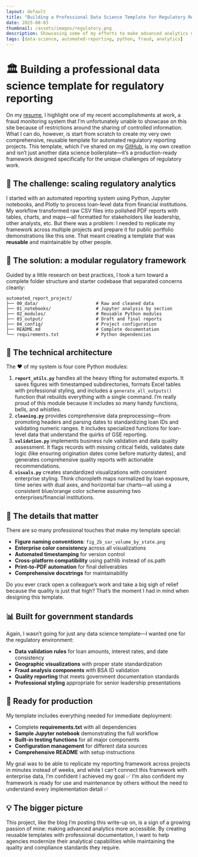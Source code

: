 ```yaml
---
layout: default
title: "Building a Professional Data Science Template for Regulatory Reporting"
date: 2025-08-03
thumbnail: /assets/images/regulatory.png
description: Showcasing some of my efforts to make advanced analytics more accessible in government
tags: [data-science, automated-reporting, python, fraud, analytics]
---
```


# 🏛️ Building a professional data science template for regulatory reporting
On my [resume](https://nathanwatkinsdc.github.io/resume/), I highlight one of my recent accomplishments at work, a fraud monitoring system that I’m unfortunately unable to showcase on this site because of restrictions around the sharing of controlled information. What I can do, however, is start from scratch to create my very own comprehensive, reusable template for automated regulatory reporting projects. This template, which I’ve shared on my [GitHub](https://github.com/nathanwatkinsdc/automated-report-template), is my own creation and isn’t just another data science boilerplate—it’s a production-ready framework designed specifically for the unique challenges of regulatory work.

## 🎯 The challenge: scaling regulatory analytics
I started with an automated reporting system using Python, Jupyter notebooks, and Plotly to process loan-level data from financial institutions. My workflow transformed raw CSV files into polished PDF reports with tables, charts, and maps—all formatted for stakeholders like leadership, other analysts, etc. But there was a problem: I needed to replicate my framework across multiple projects and prepare it for public portfolio demonstrations like this one. That meant creating a template that was **reusable** and maintainable by other people.

## 🧠 The solution: a modular regulatory framework
Guided by a little research on best practices, I took a turn toward a complete folder structure and starter codebase that separated concerns cleanly:

```
automated_report_project/
├── 00_data/                      # Raw and cleaned data
├── 01_notebooks/                 # Jupyter analysis by section  
├── 02_modules/                   # Reusable Python modules
├── 03_output/                    # Draft and final reports
├── 04_config/                    # Project configuration
├── README.md                     # Complete documentation
└── requirements.txt              # Python dependencies
```

## 🔧 The technical architecture
The ❤️ of my system is four core Python modules:

1. **`report_utils.py`** handles all the heavy lifting for automated exports. It saves figures with timestamped subdirectories, formats Excel tables with professional styling, and includes a `generate_all_outputs()` function that rebuilds everything with a single command. I’m really proud of this module because it includes so many handy functions, bells, and whistles.
2. **`cleaning.py`** provides comprehensive data preprocessing—from promoting headers and parsing dates to standardizing loan IDs and validating numeric ranges. It includes specialized functions for loan-level data that understand the quirks of GSE reporting.
3. **`validation.py`** implements business rule validation and data quality assessment. It flags records with missing critical fields, validates date logic (like ensuring origination dates come before maturity dates), and generates comprehensive quality reports with actionable recommendations.
4. **`visuals.py`** creates standardized visualizations with consistent enterprise styling. Think choropleth maps normalized by loan exposure, time series with dual axes, and horizontal bar charts—all using a consistent blue/orange color scheme assuming two enterprises/financial institutions. 

## 🎨 The details that matter
There are so many professional touches that make my template special:

- **Figure naming conventions**: `fig_2b_sar_volume_by_state.png`
- **Enterprise color consistency** across all visualizations
- **Automated timestamping** for version control
- **Cross-platform compatibility** using pathlib instead of os.path
- **Print-to-PDF automation** for final deliverables
- **Comprehensive docstrings** for maintainability

Do you ever crack open a colleague’s work and take a big sigh of relief because the quality is just that high? That’s the moment I had in mind when designing this template. 

## 📊 Built for government standards
Again, I wasn’t going for just any data science template—I wanted one for the regulatory environment:

- **Data validation rules** for loan amounts, interest rates, and date consistency
- **Geographic visualizations** with proper state standardization
- **Fraud analysis components** with BSA ID validation
- **Quality reporting** that meets government documentation standards
- **Professional styling** appropriate for senior leadership presentations

## 🚀 Ready for production
My template includes everything needed for immediate deployment:

- Complete **requirements.txt** with all dependencies
- **Sample Jupyter notebook** demonstrating the full workflow
- **Built-in testing functions** for all major components
- **Configuration management** for different data sources
- **Comprehensive README** with setup instructions

My goal was to be able to replicate my reporting framework across projects in minutes instead of weeks, and while I can’t connect this framework with enterprise data, I’m confident I achieved my goal ✅ I’m also confident my framework is ready for use and maintenance by others without the need to understand every implementation detail ✅

## 💡 The bigger picture
This project, like the blog I’m posting this write-up on, is a sign of a growing passion of mine: making advanced analytics more accessible. By creating reusable templates with professional documentation, I want to help agencies modernize their analytical capabilities while maintaining the quality and compliance standards they require.
